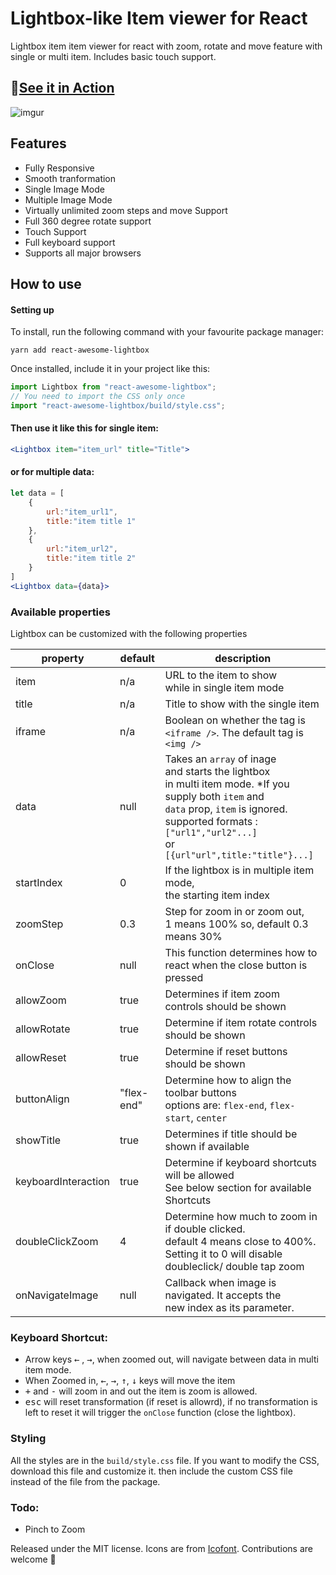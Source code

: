 # Lightbox-like Item viewer for React
Lightbox item item viewer for react with zoom, rotate and move feature with single or multi item. Includes basic touch support. 

## 🚀[See it in Action](https://theanam.github.io/react-awesome-lightbox/)

![imgur](https://imgur.com/rGnutjz.gif)

## Features

* Fully Responsive
* Smooth tranformation
* Single Image Mode
* Multiple Image Mode
* Virtually unlimited zoom steps and move Support
* Full 360 degree rotate support
* Touch Support
* Full keyboard support
* Supports all major browsers

## How to use 

#### Setting up

To install, run the following command with your favourite package manager: 
```shell
yarn add react-awesome-lightbox
```
Once installed, include it in your project like this: 
```js
import Lightbox from "react-awesome-lightbox";
// You need to import the CSS only once
import "react-awesome-lightbox/build/style.css";
```
#### Then use it like this for single item:

```jsx
<Lightbox item="item_url" title="Title">
```
#### or for multiple data: 

```jsx
let data = [
    {
        url:"item_url1",
        title:"item title 1"
    },
    {
        url:"item_url2",
        title:"item title 2"
    }
]
<Lightbox data={data}>
```
### Available properties
Lightbox can be customized with the following properties

| property | default | description |
|----------|---------|-------------|
|item|n/a|URL to the item to show<br> while in single item mode|
|title|n/a|Title to show with the single item|
|iframe|n/a|Boolean on whether the tag is `<iframe />`. The default tag is `<img />`|
|data|null| Takes an `array` of inage <br> and starts the lightbox <br> in multi item mode. *If you supply both `item` and <br>`data` prop, `item` is ignored. <br> supported formats : `["url1","url2"...]` <br> or<br> `[{url"url",title:"title"}...]`|
|startIndex|0|If the lightbox is in multiple item mode,<br> the starting item index|
|zoomStep|0.3|Step for zoom in or zoom out,<br> 1 means 100% so, default 0.3 means 30%|
|onClose|null|This function determines how to<br> react when the close button is pressed|
|allowZoom|true|Determines if item zoom controls should be shown|
|allowRotate|true|Determine if item rotate controls should be shown|
|allowReset|true|Determine if reset buttons should be shown|
|buttonAlign|"flex-end"|Determine how to align the toolbar buttons <br> options are: `flex-end`, `flex-start`, `center`| 
|showTitle|true|Determines if title should be shown if available|
|keyboardInteraction|true|Determine if keyboard shortcuts will be allowed <br> See below section for available <br> Shortcuts|
|doubleClickZoom|4|Determine how much to zoom in if double clicked.<br> default 4 means close to 400%.<br> Setting it to 0 will disable <br> doubleclick/ double tap zoom|
|onNavigateImage|null|Callback when image is navigated. It accepts the<br/>new index as its parameter.|


### Keyboard Shortcut:

* Arrow keys <kbd>←</kbd> , <kbd>→</kbd>, when zoomed out, will navigate between data in multi item mode.
* When Zoomed in, <kbd>←</kbd>, <kbd>→</kbd>, <kbd>↑</kbd>, <kbd>↓</kbd> keys will move the item
* <kbd>+</kbd> and <kbd>-</kbd> will zoom in and out the item is zoom is allowed.
* <kbd>esc</kbd> will reset transformation (if reset is allowrd), if no transformation is left to reset it will trigger the `onClose` function (close the lightbox).
### Styling
All the styles are in the `build/style.css` file. If you want to modify the CSS, download this file and customize it. then include the custom CSS file instead of the file from the package.

### Todo: 
* Pinch to Zoom

Released under the MIT license. Icons are from [Icofont](https://icofont.com/). Contributions are welcome 🖤
